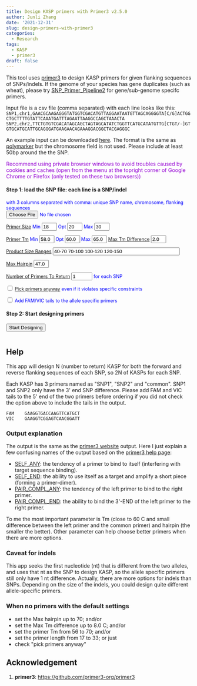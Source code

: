 ```yaml
---
title: Design KASP primers with Primer3 v2.5.0
author: Junli Zhang
date: '2021-12-31'
slug: design-primers-with-primer3
categories:
  - Research
tags:
  - KASP
  - primer3
draft: false
---
```


This tool uses [primer3](https://github.com/primer3-org/primer3) to design KASP primers for given flanking sequences of SNPs/indels. If the genome of your species has gene duplicates (such as wheat), please try [SNP_Primer_Pipeline2](https://github.com/pinbo/SNP_Primer_Pipeline2) for gene/sub-genome specifc primers.

Input file is a csv file (comma separated) with each line looks like this:  
`SNP1,chr1,GAACGCAAGAGGGTATGGTCGACATGTTAGGAATAATGTTAGCAGGGGTA[C/G]ACTGGCTGCTTTTGTATTCAAATGATTTAGAATTAAGGCCAGCTAAACTA`  
`SNP2,chr2,TTCTGTGTCGACATAGCAGCTAGTAGCATATCTGGTTCATGCATATGTTG[CTGT/-]GTGTGCATGCATTGCAGGGATGAAGAACAGAAAGGACGGCTACGAGGGC`

An example input can be downloaded [here](/files/KASP-example-input.txt). The format is the same as [polymarker](http://www.polymarker.info/about) but the chromosome field is not used. Please include at least 50bp around the the SNP.

<p id=recommend" style="color:darkviolet;">Recommend using private browser windows to avoid troubles caused by cookies and caches (open from the menu at the topright corner of Google Chrome or Firefox (only tested on these two browsers))</p>

<h4>Step 1: load the SNP file: each line is a SNP/indel</h4>
<div id="options" style="font-size:90%;color:blue;">
<label for="snpfile">with 3 columns separated with comma: unique SNP name, chromosome, flanking sequences</label><br>
<input id="snpfile" type="file"><br>
<p id="demoFq" style="display:none;"></p>

[Primer Size](https://primer3.ut.ee/primer3web_help.htm#PRIMER_MIN_SIZE)
Min <input size="2" id="PRIMER_MIN_SIZE" value="18" type="text">
Opt <input size="2" id="PRIMER_OPT_SIZE" value="20" type="text">
Max <input size="2" id="PRIMER_MAX_SIZE" value="30" type="text">

[Primer Tm](https://primer3.ut.ee/primer3web_help.htm#PRIMER_MIN_TM)
Min <input size="2" id="PRIMER_MIN_TM" value="58.0" type="text">
Opt <input size="2" id="PRIMER_OPT_TM" value="60.0" type="text">
Max <input size="2" id="PRIMER_MAX_TM" value="65.0" type="text">
[Max Tm Difference](https://primer3.ut.ee/primer3web_help.htm#PRIMER_PAIR_MAX_DIFF_TM)
     <input size="2" id="PRIMER_PAIR_MAX_DIFF_TM" value="2.0" type="text">

[Product Size Ranges](https://primer3.ut.ee/primer3web_help.htm#PRIMER_PRODUCT_SIZE_RANGE)
    <input size="40" id="PRIMER_PRODUCT_SIZE_RANGE" value="40-70 70-100 100-120 120-150" type="text">

[Max Hairpin](https://primer3.ut.ee/primer3web_help.htm#PRIMER_MAX_HAIRPIN_TH)
     <input size="2" id="PRIMER_MAX_HAIRPIN_TH" value="47.0" type="text">

[Number of Primers To Return](https://primer3.ut.ee/primer3web_help.htm#PRIMER_NUM_RETURN)
<input size="4" id="PRIMER_NUM_RETURN" value="1" type="text"> for each SNP

<input type="checkbox" id="PRIMER_PICK_ANYWAY" value="1"> [Pick primers anyway](https://primer3.ut.ee/primer3web_help.htm#PRIMER_PICK_ANYWAY) even if it violates specific constraints

<input type="checkbox" id="addTail" name="addTail" value="1">
<label for="addTail">Add FAM/VIC tails to the allele specific primers</label>

<p id="help"></p>
</div>
<h4>Step 2: Start designing primers</h4>
<button onclick="designPrimer()">Start Designing</button>


<div id="download-btn" style="display:none">
    <h4>Step 3: Download designed primers</h4>
    <button id="download" onclick="download()">Download the result (a csv file)</button><br><br>
</div>
<p id="error" style="color:red;"></p>
<pre><code id="stdout"></code></pre>


## Help

This app will design N (number to return) KASP for both the forward and reverse flanking sequences of each SNP, so 2N of KASPs for each SNP.

Each KASP has 3 primers named as "SNP1", "SNP2" and "common". SNP1 and SNP2 only have the 3' end SNP difference. Please add FAM and VIC tails to the 5' end of the two primers before ordering if you did not check the option above to include the tails in the output.

```
FAM    GAAGGTGACCAAGTTCATGCT
VIC    GAAGGTCGGAGTCAACGGATT
```

### Output explanation
The output is the same as the [primer3 website](https://primer3.ut.ee/) output. Here I just explain a few confusing names of the output based on the [primer3 help page](https://primer3.ut.ee/primer3web_help.htm):

- [SELF_ANY](https://primer3.ut.ee/primer3web_help.htm#PRIMER_MAX_SELF_ANY): the tendency of a primer to bind to itself (interfering with target sequence binding).
- [SELF_END](https://primer3.ut.ee/primer3web_help.htm#PRIMER_MAX_SELF_END): the ability to use itself as a target and amplify a short piece (forming a primer-dimer).
- [PAIR_COMPL_ANY](https://primer3.ut.ee/primer3web_help.htm#PRIMER_PAIR_MAX_COMPL_ANY): the tendency of the left primer to bind to the right primer.
- [PAIR_COMPL_END](https://primer3.ut.ee/primer3web_help.htm#PRIMER_PAIR_MAX_COMPL_END): the ability to bind the 3'-END of the left primer to the right primer.

To me the most important parameter is Tm (close to 60 C and small difference between the left primer and the common primer) and hairpin (the smaller the better). Other parameter can help choose better primers when there are more options.

### Caveat for indels
This app seeks the first nucleotide (nt) that is different from the two alleles, and uses that nt as the SNP to design KASP, so the allele specific primers still only have 1 nt difference. Actually, there are more options for indels than SNPs. Depending on the size of the indels, you could design quite different allele-specific primers.

### When no primers with the default settings
- set the Max hairpin up to 70; and/or
- set the Max Tm difference up to 8.0 C; and/or
- set the primer Tm from 56 to 70; and/or
- set the primer length from 17 to 33; or just
- check "pick primers anyway"


## Acknowledgement
1. **primer3**: https://github.com/primer3-org/primer3


<!-- <script src="https://cdn.biowasm.com/v2/aioli/latest/aioli.js"></script> -->
<script src="/tools/aioli/latest/aioli.js"></script>
<script src="/libs/FileSaver.min.js"></script>
<script src="/libs/primer3.js"></script>